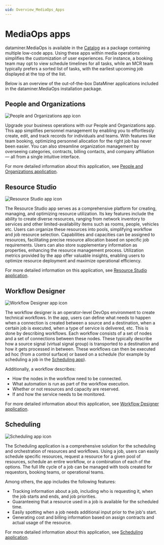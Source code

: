 ```yaml
---
uid: Overview_MediaOps_Apps
---
```


# MediaOps apps

dataminer.MediaOps is available in the [Catalog](https://catalog.dataminer.services/details/1b67a623-4ca6-4d25-8b3d-ed4e39496a75) as a package containing multiple low-code apps. Using these apps within media operations simplifies the customization of user experiences. For instance, a booking team may opt to view schedule timelines for all tasks, while an MCR team typically prefers a sorted list of tasks, with the earliest upcoming job displayed at the top of the list.

Below is an overview of the out-of-the-box DataMiner applications included in the dataminer.MediaOps installation package.

## People and Organizations

![People and Organizations app icon](~/dataminer-overview/images/DM_PeopleOrganizations.png)

Upgrade your business operations with our People and Organizations app. This app simplifies personnel management by enabling you to effortlessly create, edit, and track records for individuals and teams. With features like team booking, optimizing personnel allocation for the right job has never been easier. You can also streamline organization management by overseeing categories, contracts, billing contacts, and company affiliation — all from a single intuitive interface.

For more detailed information about this application, see [People and Organizations application](xref:Overview_MediaOps_People_and_Organization).

## Resource Studio

![Resource Studio app icon](~/dataminer-overview/images/DM_ResourceStudio.png)

The Resource Studio app serves as a comprehensive platform for creating, managing, and optimizing resource utilization. Its key features include the ability to create diverse resources, ranging from network inventory to services and other limited-availability items such as rooms, people, vehicles etc. Users can organize these resources into pools, simplifying workflow and job resource selection. Capabilities and capacities can be assigned to resources, facilitating precise resource allocation based on specific job requirements. Users can also store supplementary information as properties, enhancing the resource management process. Utilization metrics provided by the app offer valuable insights, enabling users to optimize resource deployment and maximize operational efficiency.

For more detailed information on this application, see [Resource Studio application](xref:Overview_MediaOps_Resource_Studio).

## Workflow Designer

![Workflow Designer app icon](~/dataminer-overview/images/DM_WorkflowDesigner.png)

The workflow designer is an operator-level DevOps environment to create technical workflows. In the app, users can define what needs to happen when a connection is created between a source and a destination, when a certain job is executed, when a type of service is delivered, etc. This is done by describing workflows. Each workflow consists of a set of nodes and a set of connections between these nodes. These typically describe how a source signal (virtual signal group) is transported to a destination and how it gets processed in between. These workflows can then be executed ad hoc (from a control surface) or based on a schedule (for example by scheduling a job in the [Scheduling app](#scheduling)).

Additionally, a workflow describes:

- How the nodes in the workflow need to be connected.
- What automation is run as part of the workflow execution.
- Whether or not resources and capacity are reserved.
- If and how the service needs to be monitored.

For more detailed information about this application, see [Workflow Designer application](xref:Overview_MediaOps_Workflow_Designer).

## Scheduling

![Scheduling app icon](~/dataminer-overview/images/MediaOps_ICON_7.png)

The Scheduling application is a comprehensive solution for the scheduling and orchestration of resources and workflows. Using a job, users can easily schedule specific resources, request a resource for a given pool of resources, schedule an entire workflow, or a combination of each of the options. The full life cycle of a job can be managed with tools created for requestors, booking teams, or operational teams.

Among others, the app includes the following features:

- Tracking information about a job, including who is requesting it, when the job starts and ends, and job priorities.
- Guaranteeing that a resource used in a job is available for the scheduled time.
- Easily spotting when a job needs additional input prior to the job's start.
- Generating cost and billing information based on assign contracts and actual usage of the resource.

For more detailed information about this application, see [Scheduling application](xref:Overview_MediaOps_Scheduling).

<!--
## Virtual Signal Groups

![Virtual Signal Groups app icon](~/dataminer-overview/images/DM_VirtualSignalGroup.png)

The Virtual Signal Groups app is used to manage the database of all sources and destinations in the media network. It allows you to define video, audio, and data signals using a variety technology, including IP ST-2110, IP ST-2022, SDI, SRT, etc. Each signal is typically described by its location in the network (element and optionally interface), the required transmission information to set up a connection, and a set of user-defined metadata, such as labels.

Individual signals can be bundled into virtual signal groups, which can then be used by operators to route a large number of signals, potentially coming from different devices and with a main and a backup, in one click. The app also allows you to organize sources and destinations into areas and domains so you can find them more easily, for example when you are looking from a control surface.

## Control Surface

![Control Surface app icon](~/dataminer-overview/images/DM_ControlSurface.png)

The MediaOps control surfaces allow users to build their own user interfaces where they can set up connectivity between sources and destinations, configure devices, and view monitoring information coming from the devices. The MediaOps installation package comes with a sample control surface out of the box. It shows the sources and destinations in the system and allows users to do an instant connect or disconnect, or to schedule a connection to happen at a later time.

Users can use this sample app as is, they can take use it as a starting point and further customize it, or they can build their own control surface from scratch.

## Flow Engineering

![Flow Engineering icon](~/dataminer-overview/images/DM_FlowEngineering.png)

Unlike the other apps listed on this page, Flow Engineering is not an application that end users interact with. It is the engine running in the background to successfully execute requests to set up flows in the network. It is responsible for three things:

- **Flow path calculation**: Flow Engineering first calculates the path between the source and the destination of the requested flow. For this, it runs a Dijkstra algorithm on the elements in DataMiner and the physical connectivity defined between them (stored in DataMiner's DCF database).

- **Flow execution**: When the flow path has been calculated, all elements in the path need to be informed of the request to set up the flow. This is done using a standardized message sent to the elements. The connector is then responsible for making sure that the flow is correctly set up on its underlying product.

- **Flow documentation**: The result of the path calculation is also stored, so it can be used for [monitoring](#flow-monitoring) and other purposes.

## Flow Monitoring

![Flow Monitoring app icon](~/dataminer-overview/images/DM_FlowMonitoring.png)

The goal of the Flow Monitoring app is to provide visibility on the path of all flows going through the media network. The app makes a distinction between as-engineered flow paths and as-is flow paths. For both, the path of a flow over DataMiner elements is shown, from the flow source to its destination, with everything in between. The exact information shown for as-engineered and as-is paths is a different, though.

- **As-engineered paths** represent the expected state of flows in the network, as they have been set up by DataMiner. Whenever DataMiner is instructed to set up a connection between a source and a destination, it documents the result of its path calculation in the as-engineered flow database. This as-engineered flow path documentation is independent of the connector used by the elements in the path, and therefore works with any element.

- **As-is flow paths** show the flows as reported by the elements in the DataMiner System. These therefore reflect the actual current state of the flows in the network. These can then be compared to the as-engineered paths to see if the actual state of the network corresponds to the desired state. To be able to reconstruct the as-is path, elements in the path need to report the incoming and outgoing flows on the underlying product in a standardized format. This is therefore only supported for elements that are integrated with the MediaOps solution.

## Cost and Billing

![Cost and Billing app icon](~/dataminer-overview/images/cost-billing-dm-logo.png)

Cost and Billing is a robust application designed to streamline financial operations within a media environment. It consists of several modules.

Its **Contracts** module offers a comprehensive framework for managing agreements, defining validity periods, and incorporating flexible billing options. Users can apply discounts during billing calculations and navigate intricate details like speed order fees, providing choices between fixed or incremental charges based on the job's booking confirmation. The app's versatility extends to cancellation fees, allowing users to opt for fixed or incremental charges. Billing flexibility is further enhanced by the app's capability to facilitate billing based on workflows, resources, or a combination of both. Additionally, the app enables precise customization through default and specific rate card assignments to workflows, resources, and resource pools.

Within the **Rate Cards** module, the app seamlessly associates with job nodes, such as workflows, resources, and resource pools, offering detailed charging mechanisms based on usage duration. The module also allows users to specify the currency for billing or cost descriptions, ensuring accuracy in financial transactions. The inclusion of rates based on various time units or single usage adds granularity to the billing structure, making the Cost and Billing app a comprehensive financial management tool.

The **Currencies** module efficiently manages multiple currencies. This functionality facilitates seamless currency conversion for precise billing and cost calculations across nodes with different rate cards, ensuring a globally adaptable and efficient financial ecosystem.

-->
